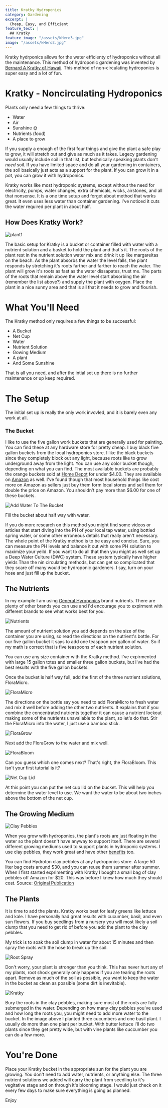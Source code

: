 ```yaml
---
title: Kratky Hydroponics
category: Gardening
excerpt: |
  Cheap, Easy, and Efficient
feature_text: |
  ## Kratky
feature_image: "/assets/kHero3.jpg"
image: "/assets/kHero3.jpg"
---
```


Kratky hydrponics allows for the water efficienty of hydroponics without all the maintenance. This method of hydroponic gardening was invented by [Bernard A Kratky of Hawaii](https://www.ctahr.hawaii.edu/site/Bio.aspx?ID=KRATKBER). This method of non-circulating hydroponics is super easy and a lot of fun. 

# Kratky - Noncirculating Hydroponics

Plants only need a few things to thrive:

- Water 
- Air
- Sunshine 🌞
- Nutrients (food)
- A place to grow

If you supply a enough of the first four things and give the plant a safe play to grow, it will stretch out and give as much as it takes. Legecy gardening would usually include soil in that list, but technically speaking plants don't *need* soil. If you have limited space and do all your gardening in containers, the soil basically just acts as a support for the plant. If you can grow it in a pot, you can grow it with hydroponics.

Kratky works like most hydroponic systems, except without the need for electricity, pumps, water changes, extra chemicals, wicks, airstones, and all that nonsense. It is a one time setup and forget about method that works great. It even uses less water than container gardening. I've noticed it cuts the water required per plant in about half.

## How Does Kratky Work?

![plant1](/assets/plantAnimation.gif)

The basic setup for Kratky is a bucket or container filled with water with a nutrient solution and a basket to hold the plant and that's it. The roots of the plant rest in the nutrient solution water mix and drink it up like margareitas on the beach. As the plant absorbs the water the level falls, the plant responds by stretching it's roots farther and farther to reach the water. The plant will grow it's roots as fast as the water dissapates, trust me. The parts of the roots that remain above the water level start absorbing the air (remember the list above?) and supply the plant with oxygen. Place the plant in a nice sunny area and that is all that it needs to grow and flourish.

# What You'll Need

The Kratky method only requires a few things to be successful:

- A Bucket
- Net Cup
- Water
- Nutrient Solution
- Gowing Medium
- A plant
- And Some Sunshine

That is all you need, and after the intial set up there is no further maintenance or up keep required.

# The Setup

The initial set up is really the only work invovled, and it is barely even any work at all.

### The Bucket

I like to use the five gallon work buckets that are generally used for painting. You can find these at any hardware store for pretty cheap. I buy black five gallon buckets from the local hydroponics store. I like the black buckets since they completely block out any light, because roots like to grow underground away from the light. You can use any color bucket though, depending on what you can find. The most available buckets are probably the orange buckets sold at [Home Depot](https://www.homedepot.com/p/The-Home-Depot-5-Gal-Homer-Bucket-05GLHD2/100087613) for under $4.00. They are available on [Amazon](https://www.amazon.com/s/ref=nb_sb_noss_1?url=search-alias%3Daps&field-keywords=five+gallon+bucket) as well. I've found though that most household things like cost more on Amazon as sellers just buy them form local stores and sell them for double the price on Amazon. You shouldn't pay more than $6.00 for one of these buckets.

![Add Water To The Bucket](/assets/bucketFill.gif)

Fill the bucket about half way with water.

 If you do more research on this method you might find some videos or articles that start diving into the PH of your local tap water, using bottled spring water, or some other erroneous details that really aren't necessary. The whole point of the Kratky method is to be easy and concise. Sure, you can measure the PH levels and balance it out with some PH solution to maximize your yeild. If you want to do all that then you might as well set up a Deep Water Culture (DWC) system. These system typically have higher yields Than the nin circulating methods, but can get so complicated that they scare off many would be hydroponic gardeners. I say, turn on your hose and just fill up the bucket.


## The Nutrients

 In my example I am using [General Hyroponics](https://generalhydroponics.com/) brand nutrients. There are plenty of other brands you can use and i'd encourage you to expirment with different brands to see what works best for you. 

![Nutrients](/assets/threeNutes.JPG)

The amount of nutrient solution you add depends on the size of the container you are using, so read the directions on the nutrient's bottle. For our five gallon bucket it says to add one teaspoon per gallon of water. So if my math is correct that is five teaspoons of each nutrient solution. 

You can use any size container with the Kratky method. I've expirmented with large 15 gallon totes and smaller three gallon buckets, but i've had the best results with the five gallon buckets.

Once the bucket is half way full, add the first of the three nutrient solutions, FloraMicro. 

![FloraMicro](/assets/floraMicroMeasured.JPG)

The directions on the bottle say you need to add FloraMicro to fresh water and mix it well before adding the other two nutrients. It explains that if you combine the concentrated nutrients together it can cause a nutrient lockout making some of the nutrients unavailable to the plant, so let's do that. Stir the FloraMicro into the water, I just use a bamboo stick. 

![FloraGrow](/assets/floraGrowMeasured.JPG)

Next add the FloraGrow to the water and mix well.

![FloraBloom](/assets/floraBloomMeasured.JPG)

Can you guess which one comes next? That's right, the FloraBloom. This isn't your first tutorial is it?

![Net Cup Lid](/assets/waterLevel.JPG)

At this point you can put the net cup lid on the bucket. This will help you determine the water level to use. We want the water to be about two inches above the bottom of the net cup. 

## The Growing Medium

![Clay Pebbles](/assets/netCupWithClay.JPG)

When you grow with hydroponics, the plant's roots are just floating in the water so the plant doesn't have anyway to support itself. There are several different growing mediums used to support plants in hydroponic systems. I use clay pebbles, they work great and have other [benefits](https://university.upstartfarmers.com/blog/pros-cons-hydroton-hydroponics) too.

You can find Hydroton clay pebbles at any hydroponics store. A large 50 liter bag costs around $30, and you can reuse them summer after summer. When I first started exprimenting with Kratky I bought a small bag of clay pebbles off Amazon for $20. This was before I knew how much they should cost.
Source: [Original Publication](https://www.ctahr.hawaii.edu/hawaii/downloads/three_non-circulating_hydroponic_methods_for_growing_lettuce.pdf)

## The Plants

It is time to add the plants. Kratky works best for leafy greens like lettuce and kale. I have personally had great results with cucumber, basil, and even sun flowers. If you buy seedlings from a nursery you will most likely a soil clump that you need to get rid of before you add the plant to the clay pebbles. 

My trick is to soak the soil clump in water for about 15 minutes and then spray the roots with the hose to break up the soil.

![Root Spray](/assets/rootSpray.gif)

Don't worry, your plant is stronger than you think. This has never hurt any of my plants, root shock generally only happens if you are tearing the roots apart. Remove as much of the soil as possible, you want to keep the water in the bucket as clean as possible (some dirt is inevitable). 

![Kratky](/assets/plantsClay.JPG)

Bury the roots in the clay pebbles, making sure most of the roots are fully submerged in the water. Depending on how many clay pebbles you've used and how long the roots you, you might need to add more water to the bucket. In the image above I planted three cucumbers and one basil plant. I usually do more than one plant per bucket. With butter lettuce i'll do two plants since they get pretty wide, but with vine plants like cuccumber you can do a few more.

# You're Done

Place your Kratky bucket in the appropriate sun for the plant you are growing. You don't need to add water, nutrients, or anything else. The three nutrient solutions we added will carry the plant from seedling to it's vegitative stage and on through it's blooming stage. I would just check on it every few days to make sure everything is going as planned. 

Enjoy